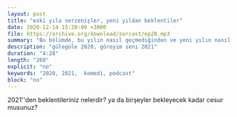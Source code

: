 ```yaml
---
layout: post
title: "eski yıla serzenişler, yeni yıldan beklentiler"
date: 2020-12-14 15:20:00 +3000
file: https://archive.org/download/zorcast/ep20.mp3
summary: "Bu bölümde, bu yılın nasıl geçmediğinden ve yeni yılın nasıl geçmesi gerektiğinden "söz ediyoruz."
description: "gülegüle 2020, göreyim seni 2021"
duration: "4:28" 
length: "268"
explicit: "no" 
keywords: "2020, 2021,  komedi, podcast"
block: "no" 
---
```




2021''den beklentileriniz nelerdir? ya da birşeyler bekleyecek kadar cesur musunuz?